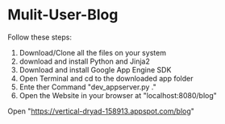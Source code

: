 # Mulit-User-Blog

Follow these steps:
1. Download/Clone all the files on your system
2. download and install Python and Jinja2
3. Download and install Google App Engine SDK
4. Open Terminal and cd to the downloaded app folder
5. Ente ther Command "dev_appserver.py ."
6. Open the Website in your browser at "localhost:8080/blog"

Open "https://vertical-dryad-158913.appspot.com/blog"